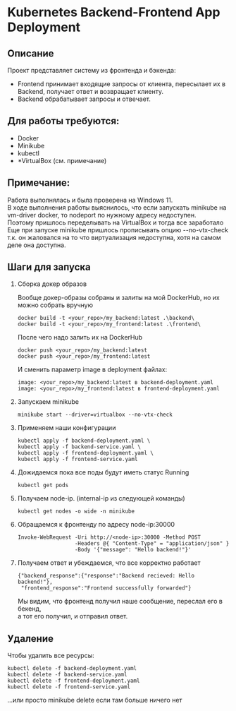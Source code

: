 # Kubernetes Backend-Frontend App Deployment

## Описание
Проект представляет систему из фронтенда и бэкенда:
- Frontend принимает входящие запросы от клиента, пересылает их в Backend, получает ответ и возвращает клиенту.
- Backend обрабатывает запросы и отвечает.

## Для работы требуются:
- Docker
- Minikube
- kubectl
- *VirtualBox (см. примечание)

## Примечание:

Работа выполнялась и была проверена на Windows 11. \
В ходе выполнения работы выяснилось, что если запускать minikube на vm-driver docker, то nodeport по нужному адресу недоступен. \
Поэтому пришлось переделывать на VirtualBox и тогда все заработало \
Еще при запуске minikube пришлось прописывать опцию --no-vtx-check т.к. он жаловался на то что виртуализация недоступна, хотя на самом деле она доступна.

## Шаги для запуска
1. Сборка докер образов

   Вообще докер-образы собраны и залиты на мой DockerHub, но их можно собрать вручную
   ~~~
   docker build -t <your_repo>/my_backend:latest .\backend\
   docker build -t <your_repo>/my_frontend:latest .\frontend\
   ~~~
   После чего надо залить их на DockerHub
   ~~~
   docker push <your_repo>/my_backend:latest
   docker push <your_repo>/my_frontend:latest
   ~~~
   И сменить параметр image в deployment файлах:
   ~~~
   image: <your_repo>/my_backend:latest в backend-deployment.yaml
   image: <your_repo>/my_frontend:latest в frontend-deployment.yaml

2. Запускаем minikube

    ~~~
   minikube start --driver=virtualbox --no-vtx-check

3. Применяем наши конфигурации
   
    ~~~
   kubectl apply -f backend-deployment.yaml \
    kubectl apply -f backend-service.yaml \
    kubectl apply -f frontend-deployment.yaml \
    kubectl apply -f frontend-service.yaml

4. Дожидаемся пока все поды будут иметь статус Running

    ~~~
   kubectl get pods

5. Получаем node-ip. (internal-ip из следующей команды)
   
    ~~~
   kubectl get nodes -o wide -n minikube
 
6. Обращаемся к фронтенду по адресу node-ip:30000 
   
    ~~~
   Invoke-WebRequest -Uri http://<node-ip>:30000 -Method POST 
                      -Headers @{ "Content-Type" = "application/json" }
                      -Body '{"message": "Hello backend!"}'

7. Получаем ответ и убеждаемся, что все корректно работает

    ~~~
   {"backend_response":{"response":"Backend recieved: Hello backend!"},
     "frontend_response":"Frontend successfully forwarded"}
   ~~~
   Мы видим, что фронтенд получил наше сообщение, переслал его в бекенд, \
   а тот его получил, и отправил ответ.
    
## Удаление
Чтобы удалить все ресурсы: 

    kubectl delete -f backend-deployment.yaml
    kubectl delete -f backend-service.yaml
    kubectl delete -f frontend-deployment.yaml
    kubectl delete -f frontend-service.yaml

...или просто minikube delete если там больше ничего нет